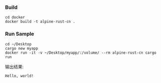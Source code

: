 ### Build

```
cd docker
docker build -t alpine-rust-cn .
```

### Run Sample

```
cd ~/Desktop
cargo new myapp
docker run -it -v ~/Desktop/myapp/:/volume/ --rm alpine-rust-cn cargo run
```

输出结果:

```
Hello, world!
```
